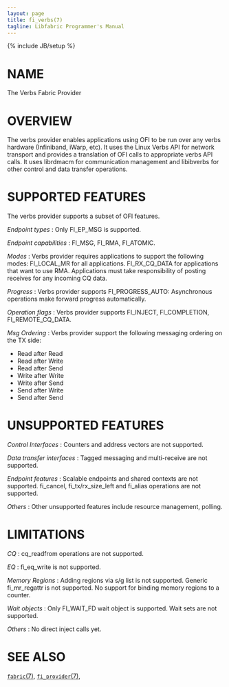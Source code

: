 ```yaml
---
layout: page
title: fi_verbs(7)
tagline: Libfabric Programmer's Manual
---
```

{% include JB/setup %}

# NAME

The Verbs Fabric Provider

# OVERVIEW

The verbs provider enables applications using OFI to be run over any verbs
hardware (Infiniband, iWarp, etc). It uses the Linux Verbs API for network
transport and provides a translation of OFI calls to appropriate verbs API calls.
It uses librdmacm for communication management and libibverbs for other control
and data transfer operations.

# SUPPORTED FEATURES

The verbs provider supports a subset of OFI features.

*Endpoint types*
: Only FI_EP_MSG is supported.

*Endpoint capabilities*
: FI_MSG, FI_RMA, FI_ATOMIC.

*Modes*
: Verbs provider requires applications to support the following modes:
  FI_LOCAL_MR for all applications.  FI_RX_CQ_DATA for
  applications that want to use RMA. Applications must take responsibility
  of posting receives for any incoming CQ data.

*Progress*
: Verbs provider supports FI_PROGRESS_AUTO: Asynchronous operations make forward
  progress automatically.

*Operation flags*
: Verbs provider supports FI_INJECT, FI_COMPLETION, FI_REMOTE_CQ_DATA.

*Msg Ordering*
: Verbs provider support the following messaging ordering on the TX side:
  * Read after Read
  * Read after Write
  * Read after Send
  * Write after Write
  * Write after Send
  * Send after Write
  * Send after Send

# UNSUPPORTED FEATURES

*Control Interfaces*
: Counters and address vectors are not supported.

*Data transfer interfaces*
: Tagged messaging and multi-receive are not supported.

*Endpoint features*
: Scalable endpoints and shared contexts are not supported. fi_cancel,
  fi_tx/rx_size_left and fi_alias operations are not supported.

*Others*
: Other unsupported features include resource management, polling.

# LIMITATIONS

*CQ*
: cq_readfrom operations are not supported.

*EQ*
: fi_eq_write is not supported.

*Memory Regions*
: Adding regions via s/g list is not supported. Generic fi_mr_regattr is not
  supported. No support for binding memory regions to a counter.

*Wait objects*
: Only FI_WAIT_FD wait object is supported. Wait sets are not supported.

*Others*
: No direct inject calls yet.

# SEE ALSO

[`fabric`(7)](fabric.7.html),
[`fi_provider`(7)](fi_provider.7.html),
